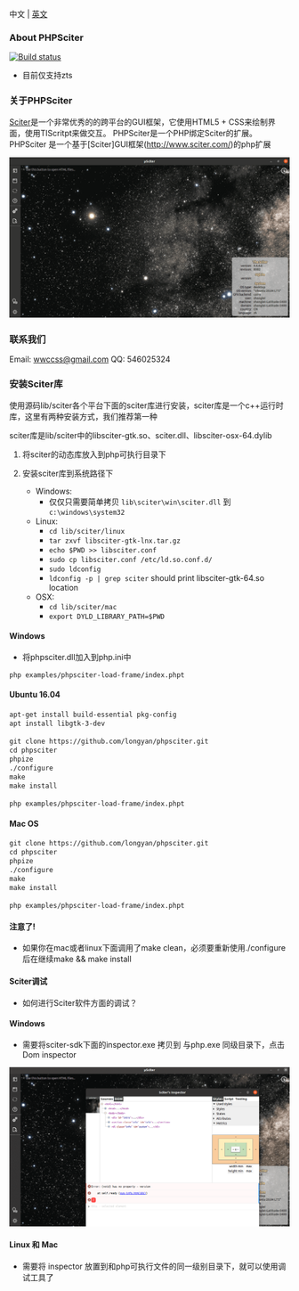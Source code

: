 中文 | [英文](./README-EN.md)

### About PHPSciter


[![Build status](https://ci.appveyor.com/api/projects/status/hx8atlbq1ilx5ex5?svg=true)](https://ci.appveyor.com/project/Neeke/phpsciter)

* 目前仅支持zts


### 关于PHPSciter
[Sciter](http://www.sciter.com)是一个非常优秀的的跨平台的GUI框架，它使用HTML5 + CSS来绘制界面，使用TIScritpt来做交互。 PHPSciter是一个PHP绑定Sciter的扩展。
PHPSciter 是一个基于[Sciter]GUI框架(http://www.sciter.com/)的php扩展

![](./cover/sciter.jpg)
### 联系我们
Email: [wwccss@gmail.com](wwccss@gmail.com)
QQ: 546025324


### 安装Sciter库
使用源码lib/sciter各个平台下面的sciter库进行安装，sciter库是一个c++运行时库，这里有两种安装方式，我们推荐第一种

sciter库是lib/sciter中的libsciter-gtk.so、sciter.dll、libsciter-osx-64.dylib

1. 将sciter的动态库放入到php可执行目录下
2. 安装sciter库到系统路径下

    * Windows: 
      - 仅仅只需要简单拷贝 `lib\sciter\win\sciter.dll` 到 `c:\windows\system32`
    * Linux: 
      - `cd lib/sciter/linux`
      - `tar zxvf libsciter-gtk-lnx.tar.gz`
      - `echo $PWD >> libsciter.conf`
      - `sudo cp libsciter.conf /etc/ld.so.conf.d/`
      - `sudo ldconfig`
      - `ldconfig -p | grep sciter` should print libsciter-gtk-64.so location
    * OSX:
      - `cd lib/sciter/mac`
      - `export DYLD_LIBRARY_PATH=$PWD`
      
#### Windows 

- 将phpsciter.dll加入到php.ini中

```
php examples/phpsciter-load-frame/index.phpt
```

#### Ubuntu 16.04
```
apt-get install build-essential pkg-config
apt install libgtk-3-dev

git clone https://github.com/longyan/phpsciter.git
cd phpsciter
phpize
./configure
make
make install

php examples/phpsciter-load-frame/index.phpt
```

#### Mac OS
```
git clone https://github.com/longyan/phpsciter.git
cd phpsciter
phpize
./configure
make
make install

php examples/phpsciter-load-frame/index.phpt
```

#### 注意了!

 - 如果你在mac或者linux下面调用了make clean，必须要重新使用./configure后在继续make && make install
 
#### Sciter调试

 - 如何进行Sciter软件方面的调试？
 
 #### Windows 

 - 需要将sciter-sdk下面的inspector.exe 拷贝到 与php.exe 同级目录下，点击Dom inspector
 
  ![](./cover/sciter-inspector.jpg)

 #### Linux 和 Mac
 
  - 需要将 inspector 放置到和php可执行文件的同一级别目录下，就可以使用调试工具了
 
